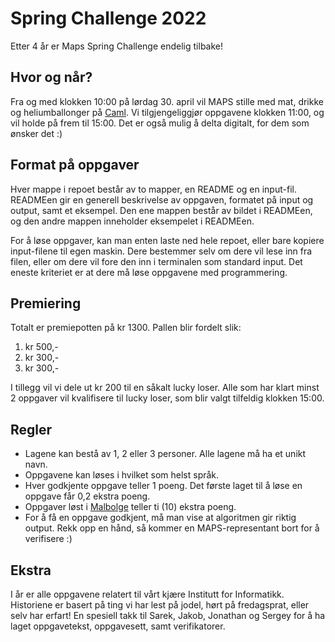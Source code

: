 # Spring Challenge 2022
Etter 4 år er Maps Spring Challenge endelig tilbake!

## Hvor og når?
Fra og med klokken 10:00 på lørdag 30. april vil MAPS stille med mat, drikke og heliumballonger på [Caml](https://ifirom.no/3/3438). Vi tilgjengeliggjør oppgavene klokken 11:00, og vil holde på frem til 15:00. Det er også mulig å delta digitalt, for dem som ønsker det :)

## Format på oppgaver
Hver mappe i repoet består av to mapper, en README og en input-fil. READMEen gir en generell beskrivelse av oppgaven, formatet på input og output, samt et eksempel. Den ene mappen består av bildet i READMEen, og den andre mappen inneholder eksempelet i READMEen.

For å løse oppgaver, kan man enten laste ned hele repoet, eller bare kopiere input-filene til egen maskin. Dere bestemmer selv om dere vil lese inn fra filen, eller om dere vil fore den inn i terminalen som standard input. Det eneste kriteriet er at dere må løse oppgavene med programmering.

## Premiering
Totalt er premiepotten på kr 1300. Pallen blir fordelt slik:
1. kr 500,-
2. kr 300,-
3. kr 300,-

I tillegg vil vi dele ut kr 200 til en såkalt lucky loser. Alle som har klart minst 2 oppgaver vil kvalifisere til lucky loser, som blir valgt tilfeldig klokken 15:00.

## Regler
- Lagene kan bestå av 1, 2 eller 3 personer. Alle lagene må ha et unikt navn.
- Oppgavene kan løses i hvilket som helst språk.
- Hver godkjente oppgave teller 1 poeng. Det første laget til å løse en oppgave får 0,2 ekstra poeng.
- Oppgaver løst i [Malbolge](https://esolangs.org/wiki/Malbolge) teller ti (10) ekstra poeng.
- For å få en oppgave godkjent, må man vise at algoritmen gir riktig output. Rekk opp en hånd, så kommer
en MAPS-representant bort for å verifisere :)

## Ekstra
I år er alle oppgavene relatert til vårt kjære Institutt for Informatikk. Historiene er basert på ting vi har lest på jodel, hørt på fredagsprat, eller selv har erfart! En spesiell takk til Sarek, Jakob, Jonathan og Sergey for å ha laget oppgavetekst, oppgavesett, samt verifikatorer.